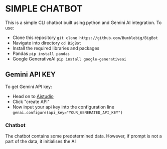 # SIMPLE CHATBOT
This is a simple CLI chatbot built using python and Gemini AI integration. To use:
- Clone this repository
`git clone https://github.com/Bumblebig/BigBot`
- Navigate into directory
`cd BigBot`
- Install the required libraries and packages
- Pandas
`pip install pandas`
- Google GenerativeAI
`pip install google-generativeai`

## Gemini API KEY
To get Gemini API key:
- Head on to [Aistudio](https://aistudio.google.com/app/apikey)
- Click "create API"
- Now input your api key into the configuration line
`genai.configure(api_key="YOUR_GENERATED_API_KEY")`

### Chatbot
The chatbot contains some predetermined data. However, if prompt is not a part of the data, it initialises the AI
